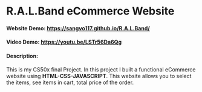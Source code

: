 # R.A.L.Band eCommerce Website
#### Website Demo:  <https://sangvo117.github.io/R.A.L.Band/>
#### Video Demo:  <https://youtu.be/LSTr56Da6Qg>
#### Description:
This is my CS50x final Project. In this project I built a functional eCommerce website using **HTML-CSS-JAVASCRIPT**. This website allows you to select the items, see items in cart, total price of the order.



